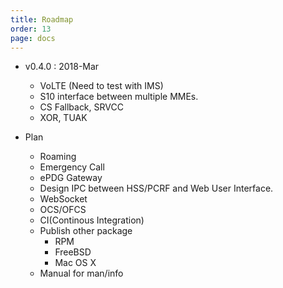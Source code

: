 ```yaml
---
title: Roadmap
order: 13
page: docs
---
```


- v0.4.0 : 2018-Mar
    - VoLTE (Need to test with IMS)
    - S10 interface between multiple MMEs.
    - CS Fallback, SRVCC
    - XOR, TUAK


- Plan
    - Roaming
    - Emergency Call
    - ePDG Gateway
    - Design IPC between HSS/PCRF and Web User Interface.
    - WebSocket
    - OCS/OFCS
    - CI(Continous Integration)
    - Publish other package
      * RPM
      * FreeBSD
      * Mac OS X
    - Manual for man/info
